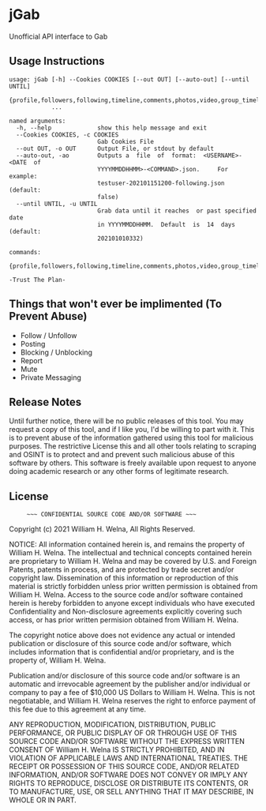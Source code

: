 # jGab
Unofficial API interface to Gab

## Usage Instructions
```
usage: jGab [-h] --Cookies COOKIES [--out OUT] [--auto-out] [--until UNTIL]
            {profile,followers,following,timeline,comments,photos,video,group_timeline,group_info}
            ...

named arguments:
  -h, --help             show this help message and exit
  --Cookies COOKIES, -c COOKIES
                         Gab Cookies File
  --out OUT, -o OUT      Output File, or stdout by default
  --auto-out, -ao        Outputs a  file  of  format:  <USERNAME>-<DATE  of
                         YYYYMMDDHHMM>-<COMMAND>.json.     For     example:
                         testuser-202101151200-following.json     (default:
                         false)
  --until UNTIL, -u UNTIL
                         Grab data until it reaches  or past specified date
                         in YYYYMMDDHHMM.  Default  is  14  days  (default:
                         202101010332)

commands:
  {profile,followers,following,timeline,comments,photos,video,group_timeline,group_info}

-Trust The Plan-
```
## Things that won't ever be implimented (To Prevent Abuse)
* Follow / Unfollow
* Posting
* Blocking / Unblocking
* Report
* Mute
* Private Messaging

## Release Notes
Until further notice, there will be no public releases of this tool. You may request a copy of this tool, and if I like you, I'd be willing to part with it. This is to prevent abuse of the information gathered using this tool for malicious purposes. The restrictive License this and all other tools relating to scraping and OSINT is to protect and and prevent such malicious abuse of this software by others. This software is freely available upon request to anyone doing academic research or any other forms of legitimate research.

## License
 
         ~~~ CONFIDENTIAL SOURCE CODE AND/OR SOFTWARE ~~~

Copyright (c) 2021 William H. Welna, All Rights Reserved.

NOTICE: All information contained herein is, and remains the
property of William H. Welna. The intellectual and technical concepts
contained herein are proprietary to William H. Welna and may be
covered by U.S. and Foreign Patents, patents in process, and are
protected by trade secret and/or copyright law. Dissemination of this
information or reproduction of this material is strictly forbidden
unless prior written permission is obtained from William H. Welna.
Access to the source code and/or software contained herein is hereby
forbidden to anyone except individuals who have executed
Confidentiality and Non-disclosure agreements explicitly covering
such access, or has prior written permision obtained from
William H. Welna.

The copyright notice above does not evidence any actual or intended 
publication or disclosure of this source code and/or software, which
includes information that is confidential and/or proprietary, and is
the property of, William H. Welna.

Publication and/or disclosure of this source code and/or software is
an automatic and irrevocable agreement by the publisher and/or
individual or company to pay a fee of $10,000 US Dollars to
William H. Welna. This is not negotiatable, and William H. Welna
reserves the right to enforce payment of this fee due to this
agreement at any time.

ANY REPRODUCTION, MODIFICATION, DISTRIBUTION, PUBLIC PERFORMANCE, OR
PUBLIC DISPLAY OF OR THROUGH USE OF THIS SOURCE CODE AND/OR SOFTWARE
WITHOUT THE EXPRESS WRITTEN CONSENT OF William H. Welna IS STRICTLY
PROHIBITED, AND IN VIOLATION OF APPLICABLE LAWS AND INTERNATIONAL
TREATIES. THE RECEIPT OR POSSESSION OF THIS SOURCE CODE, AND/OR
RELATED INFORMATION, AND/OR SOFTWARE DOES NOT CONVEY OR IMPLY ANY
RIGHTS TO REPRODUCE, DISCLOSE OR DISTRIBUTE ITS CONTENTS, OR TO
MANUFACTURE, USE, OR SELL ANYTHING THAT IT MAY DESCRIBE, IN WHOLE OR
IN PART.
